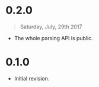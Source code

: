 # 0.2.0

> Saturday, July, 29th 2017

- The whole parsing API is public.

# 0.1.0

- Initial revision.

